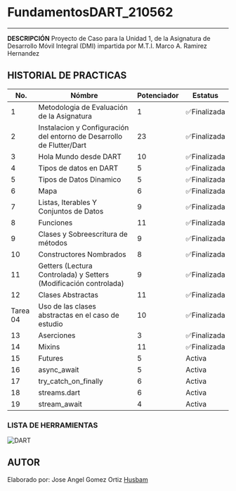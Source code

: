 
# FundamentosDART_210562
----
**DESCRIPCIÓN**
Proyecto de Caso para la Unidad 1, de la Asignatura de Desarrollo Móvil Integral (DMI) impartida por M.T.I. Marco A. Ramirez Hernandez

## HISTORIAL DE PRACTICAS
|No.|Nómbre|Potenciador|Estatus|
|--|--|--|--|
|1|Metodologia de Evaluación de la Asignatura|1|✅Finalizada|
|2|Instalacion y Configuración del entorno de Desarrollo de Flutter/Dart|23|✅Finalizada|
|3|Hola Mundo desde DART| 10|✅Finalizada|
|4|Tipos de datos en DART|5|✅Finalizada|
|5|Tipos de Datos Dinamico|5|✅Finalizada|
|6|Mapa|6|✅Finalizada|
|7|Listas, Iterables Y Conjuntos de Datos|9|✅Finalizada|
|8|Funciones|11|✅Finalizada|
|9|Clases y Sobreescritura de métodos|9|✅Finalizada|
|10|Constructores Nombrados|8|✅Finalizada|
|11|Getters (Lectura Controlada) y Setters (Modificación controlada)|9|✅Finalizada|
|12|Clases Abstractas|11|✅Finalizada|
|Tarea 04|Uso de las clases abstractas en el caso de estudio|10|✅Finalizada|
|13|Aserciones|3|✅Finalizada|
|14|Mixins|11|✅Finalizada|
|15|Futures|5|Activa|
|16|async_await|5|Activa|
|17|try_catch_on_finally|6|Activa|
|18|streams.dart|6|Activa|
|19|stream_await|4|Activa|


### LISTA DE HERRAMIENTAS
![DART](https://img.shields.io/badge/Dart-0175C2?style-for-the-badge&logo=dart&logoColor=white)

## AUTOR
Elaborado por: Jose Angel Gomez Ortiz [Husbam](https://github.com/Husbam)

